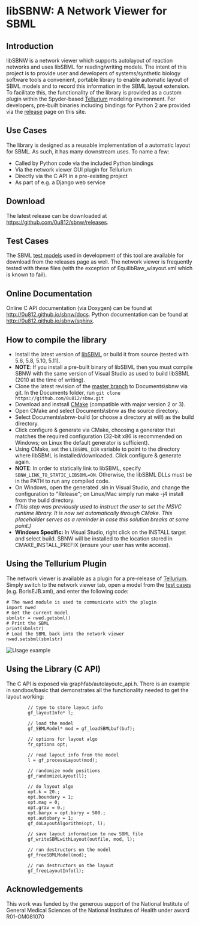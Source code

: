 # libSBNW: A Network Viewer for SBML

## Introduction
libSBNW is a network viewer which supports autolayout of reaction networks and uses libSBML for reading/writing models. The intent of this project is to provide user and developers of systems/synthetic biology software tools a convenient, portable library to enable automatic layout of SBML models and to record this information in the SBML layout extension. To facilitate this, the functionality of the library is provided as a custom plugin within the Spyder-based [Tellurium](http://tellurium.analogmachine.org/) modeling environment. For developers, pre-built binaries including bindings for Python 2 are provided via the [release](https://github.com/0u812/sbnw/releases) page on this site.

## Use Cases
The library is designed as a reusable implementation of a automatic layout for SBML. As such, it has many downstream uses. To name a few:

* Called by Python code via the included Python bindings
* Via the network viewer GUI plugin for Tellurium
* Directly via the C API in a pre-existing project
* As part of e.g. a Django web service

## Download

The latest release can be downloaded at https://github.com/0u812/sbnw/releases.

## Test Cases

The SBML [test models](https://github.com/0u812/sbnw/releases/download/1.2.4/testcases.zip) used in development of this tool are available for download from the releases page as well. The network viewer is frequently tested with these files (with the exception of EquilibRaw_wlayout.xml which is known to fail).

## Online Documentation

Online C API documentation (via Doxygen) can be found at http://0u812.github.io/sbnw/docs. Python documentation can be found at http://0u812.github.io/sbnw/sphinx.


## How to compile the library

 * Install the latest version of <a href="http://sourceforge.net/projects/sbml/files/libsbml/">libSBML</a> or build it from source (tested with 5.6, 5.8, 5.10, 5.11).
 * **NOTE**: If you install a pre-built binary of libSBML then you must compile SBNW with the same version of Visual Studio as used to build libSBML (2010 at the time of writing).
 * Clone the latest revision of the <a href="https://github.com/0u812/sbnw">master branch</a> to Documents\sbnw via git. In the Documents folder, run `git clone https://github.com/0u812/sbnw.git`
 * Download and instsall <a href="http://www.cmake.org/">CMake</a> (compatible with major version 2 or 3).
 * Open CMake and select Documents\sbnw as the source directory.
 * Select Documents\sbnw-build (or choose a directory at will) as the build directory.
 * Click configure & generate via CMake, choosing a generator that matches the required configuration (32-bit x86 is recommended on Windows; on Linux the default generator is sufficient).
 * Using CMake, set the `LIBSBML_DIR` variable to point to the directory where libSBML is installed/downloaded. Click configure & generate again.
 * **NOTE**: In order to statically link to libSBML, specify `SBNW_LINK_TO_STATIC_LIBSBML=ON`. Otherwise, the libSBML DLLs must be in the PATH to run any compiled code.
 * On Windows, open the generated .sln in Visual Studio, and change the configuration to "Release"; on Linux/Mac simply run make -j4 install from the build directory.
 * *(This step was previously used to instruct the user to set the MSVC runtime library. It is now set automatically through CMake. This placeholder serves as a reminder in case this solution breaks at some point.)*
 * **Windows Specific:** In Visual Studio, right click on the INSTALL target and select build. SBNW will be installed to the location stored in CMAKE_INSTALL_PREFIX (ensure your user has write access).

## Using the Tellurium Plugin

The network viewer is available as a plugin for a pre-release of [Tellurium](https://github.com/0u812/sbnw/releases/tag/1.2.5). Simply switch to the network viewer tab, open a model from the [test cases](https://github.com/0u812/sbnw/releases/download/1.2.4/testcases.zip) (e.g. BorisEJB.xml), and enter the following code:

```
# The nwed module is used to communicate with the plugin
import nwed
# Get the current model
sbmlstr = nwed.getsbml()
# Print the SBML
print(sbmlstr)
# Load the SBML back into the network viewer
nwed.setsbml(sbmlstr)
```

![Usage example](http://0u812.github.io/sbnw/hosted/img/usage_ex.png)

## Using the Library (C API)

The C API is exposed via graphfab/autolayoutc_api.h.  There is an example in sandbox/basic that demonstrates all the functionality needed to get the layout working:

```
        // type to store layout info
        gf_layoutInfo* l;

        // load the model
        gf_SBMLModel* mod = gf_loadSBMLbuf(buf);

        // options for layout algo
        fr_options opt;

        // read layout info from the model
        l = gf_processLayout(mod);

        // randomize node positions
        gf_randomizeLayout(l);

        // do layout algo
        opt.k = 20.;
        opt.boundary = 1;
        opt.mag = 0;
        opt.grav = 0.;
        opt.baryx = opt.baryy = 500.;
        opt.autobary = 1;
        gf_doLayoutAlgorithm(opt, l);

        // save layout information to new SBML file
        gf_writeSBMLwithLayout(outfile, mod, l);

        // run destructors on the model
        gf_freeSBMLModel(mod);

        // run destructors on the layout
        gf_freeLayoutInfo(l);
```

## Acknowledgements

This work was funded by the generous support of the National Institute of General Medical Sciences of the National Institutes of Health under award R01-GM081070
